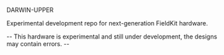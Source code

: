 DARWIN-UPPER

Experimental development repo for next-generation FieldKit hardware.

-- This hardware is experimental and still under development, the designs may contain errors. --
